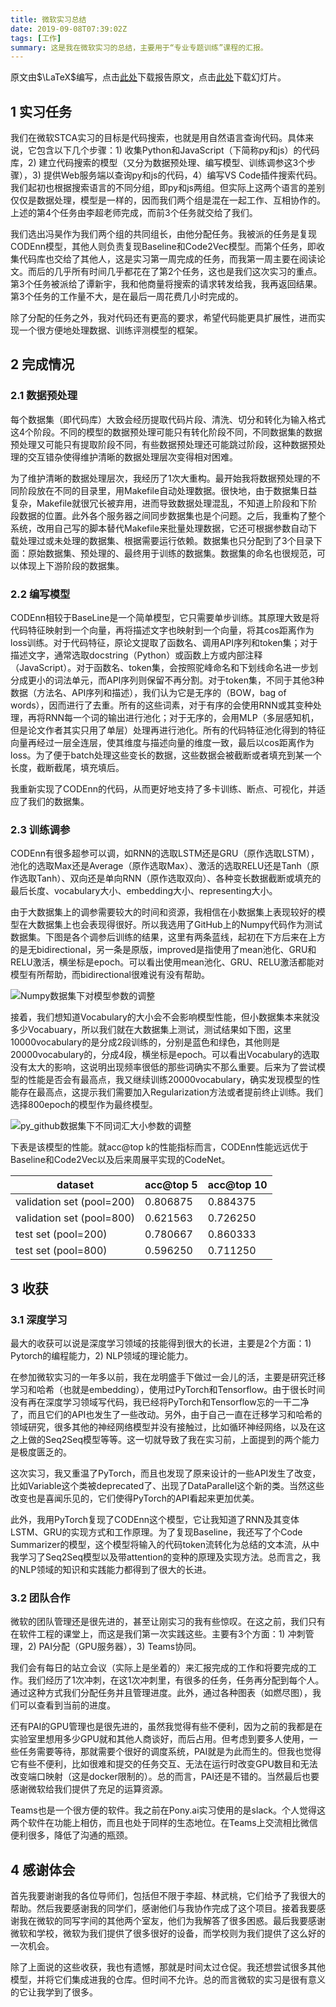 ```yaml
---
title: 微软实习总结
date: 2019-09-08T07:39:02Z
tags: [工作]
summary: 这是我在微软实习的总结，主要用于“专业专题训练”课程的汇报。
---
```


原文由$\LaTeX$编写，点击[此处](/assets/blog/microsoft-intern-summary/main.pdf)下载报告原文，点击[此处](/assets/blog/microsoft-intern-summary/slides.pdf)下载幻灯片。

## 1 实习任务

我们在微软STCA实习的目标是代码搜索，也就是用自然语言查询代码。具体来说，它包含以下几个步骤：1) 收集Python和JavaScript（下简称py和js）的代码库，2) 建立代码搜索的模型（又分为数据预处理、编写模型、训练调参这3个步骤），3) 提供Web服务端以查询py和js的代码，4）编写VS Code插件搜索代码。我们起初也根据搜索语言的不同分组，即py和js两组。但实际上这两个语言的差别仅仅是数据处理，模型是一样的，因而我们两个组是混在一起工作、互相协作的。上述的第4个任务由李超老师完成，而前3个任务就交给了我们。

我们选出冯昊作为我们两个组的共同组长，由他分配任务。我被派的任务是复现CODEnn模型，其他人则负责复现Baseline和Code2Vec模型。而第个任务，即收集代码库也交给了其他人，这是实习第一周完成的任务，而我第一周主要在阅读论文。而后的几乎所有时间几乎都花在了第2个任务，这也是我们这次实习的重点。第3个任务被派给了谭新宇，我和他商量将搜索的请求转发给我，我再返回结果。第3个任务的工作量不大，是在最后一周花费几小时完成的。

除了分配的任务之外，我对代码还有更高的要求，希望代码能更具扩展性，进而实现一个很方便地处理数据、训练评测模型的框架。

## 2 完成情况

### 2.1 数据预处理

每个数据集（即代码库）大致会经历提取代码片段、清洗、切分和转化为输入格式这4个阶段。不同的模型的数据预处理可能只有转化阶段不同，不同数据集的数据预处理又可能只有提取阶段不同，有些数据预处理还可能跳过阶段，这种数据预处理的交互错杂使得维护清晰的数据处理层次变得相对困难。

为了维护清晰的数据处理层次，我经历了1次大重构。最开始我将数据预处理的不同阶段放在不同的目录里，用Makefile自动处理数据。很快地，由于数据集日益复杂，Makefile就很冗长被弃用，进而导致数据处理混乱，不知道上阶段和下阶段数据的位置。此外各个服务器之间同步数据集也是个问题。之后，我重构了整个系统，改用自己写的脚本替代Makefile来批量处理数据，它还可根据参数自动下载处理过或未处理的数据集、根据需要运行依赖。数据集也只分配到了3个目录下面：原始数据集、预处理的、最终用于训练的数据集。数据集的命名也很规范，可以体现上下游阶段的数据集。

### 2.2 编写模型

CODEnn相较于BaseLine是一个简单模型，它只需要单步训练。其原理大致是将代码特征映射到一个向量，再将描述文字也映射到一个向量，将其cos距离作为loss训练。对于代码特征，原论文提取了函数名、调用API序列和token集；对于描述文字，通常选取docstring（Python）或函数上方或内部注释（JavaScript）。对于函数名、token集，会按照驼峰命名和下划线命名进一步划分成更小的词法单元，而API序列则保留不再分割。对于token集，不同于其他3种数据（方法名、API序列和描述），我们认为它是无序的（BOW，bag of words），因而进行了去重。所有的这些词素，对于有序的会使用RNN或其变种处理，再将RNN每一个词的输出进行池化；对于无序的，会用MLP（多层感知机，但是论文作者其实只用了单层）处理再进行池化。所有的代码特征池化得到的特征向量再经过一层全连层，使其维度与描述向量的维度一致，最后以cos距离作为loss。为了便于batch处理这些变长的数据，这些数据会被截断或者填充到某一个长度，截断截尾，填充填后。

我重新实现了CODEnn的代码，从而更好地支持了多卡训练、断点、可视化，并适应了我们的数据集。

### 2.3 训练调参

CODEnn有很多超参可以调，如RNN的选取LSTM还是GRU（原作选取LSTM），池化的选取Max还是Average（原作选取Max）、激活的选取RELU还是Tanh（原作选取Tanh）、双向还是单向RNN（原作选取双向）、各种变长数据截断或填充的最后长度、vocabulary大小、embedding大小、representing大小。

由于大数据集上的调参需要较大的时间和资源，我相信在小数据集上表现较好的模型在大数据集上也会表现得很好。所以我选用了GitHub上的Numpy代码作为测试数据集。下图是各个调参后训练的结果，这里有两条蓝线，起初在下方后来在上方的是无bidirectional，另一条是原版，improved是指使用了mean池化、GRU和RELU激活，横坐标是epoch。可以看出使用mean池化、GRU、RELU激活都能对模型有所帮助，而bidirectional很难说有没有帮助。

![Numpy数据集下对模型参数的调整](/assets/blog/microsoft-intern-summary/numpy-codenn.png)

接着，我们想知道Vocabulary的大小会不会影响模型性能，但小数据集本来就没多少Vocabuary，所以我们就在大数据集上测试，测试结果如下图，这里10000vocabulary的是分成2段训练的，分别是蓝色和绿色，其他则是20000vocabulary的，分成4段，横坐标是epoch。可以看出Vocabulary的选取没有太大的影响，这说明出现频率很低的那些词确实不那么重要。后来为了尝试模型的性能是否会有最高点，我又继续训练20000vocabulary，确实发现模型的性能存在最高点，这提示我们需要加入Regularization方法或者提前终止训练。我们选择800epoch的模型作为最终模型。

![py_github数据集下不同词汇大小参数的调整](/assets/blog/microsoft-intern-summary/py_github-codenn_improved.png)

下表是该模型的性能。就acc@top k的性能指标而言，CODEnn性能远远优于Baseline和Code2Vec以及后来周展平实现的CodeNet。

| dataset | acc@top 5 | acc@top 10 |
|-|-|-|
| validation set  (pool=200) | 0.806875 | 0.884375 |
| validation set  (pool=800) | 0.621563 | 0.726250 |
| test set  (pool=200) | 0.780667 | 0.860333 |
| test set  (pool=800) | 0.596250 | 0.711250 |

## 3 收获

### 3.1 深度学习

最大的收获可以说是深度学习领域的技能得到很大的长进，主要是2个方面：1) Pytorch的编程能力，2) NLP领域的理论能力。

在参加微软实习的一年多以前，我在龙明盛手下做过一会儿的活，主要是研究迁移学习和哈希（也就是embedding），使用过PyTorch和Tensorflow。由于很长时间没有再在深度学习领域写代码，我已经将PyTorch和Tensorflow忘的一干二净了，而且它们的API也发生了一些改动。另外，由于自己一直在迁移学习和哈希的领域研究，很多其他的神经网络模型并没有接触过，比如循环神经网络，以及在这之上做的Seq2Seq模型等等。这一切就导致了我在实习前，上面提到的两个能力是极度匮乏的。

这次实习，我又重温了PyTorch，而且也发现了原来设计的一些API发生了改变，比如Variable这个类被deprecated了、出现了DataParallel这个新的类。当然这些改变也是喜闻乐见的，它们使得PyTorch的API看起来更加优美。

此外，我用PyTorch复现了CODEnn这个模型，它让我知道了RNN及其变体LSTM、GRU的实现方式和工作原理。为了复现Baseline，我还写了个Code Summarizer的模型，这个模型将输入的代码token流转化为总结的文本流，从中我学习了Seq2Seq模型以及带attention的变种的原理及实现方法。总而言之，我的NLP领域的知识和实践能力都得到了很大的长进。

### 3.2 团队合作

微软的团队管理还是很先进的，甚至让刚实习的我有些惊叹。在这之前，我们只有在软件工程的课堂上，而这是我们第一次实践这些。主要有3个方面：1) 冲刺管理，2) PAI分配（GPU服务器），3) Teams协同。

我们会有每日的站立会议（实际上是坐着的）来汇报完成的工作和将要完成的工作。我们经历了1次冲刺，在这1次冲刺里，有很多的任务，任务再分配到每个人。通过这种方式我们分配任务并且管理进度。此外，通过各种图表（如燃尽图），我们可以查看到当前的进度。

还有PAI的GPU管理也是很先进的，虽然我觉得有些不便利，因为之前的我都是在实验室里想用多少GPU就和其他人商谈好，而后占用。但考虑到要多人使用，一些任务需要等待，那就需要个很好的调度系统，PAI就是为此而生的。但我也觉得它有些不便利，比如很难和提交的任务交互、无法在运行时改变GPU数目和无法改变端口映射（这是docker限制的）。总的而言，PAI还是不错的。当然最后也要感谢微软给我们提供了充足的运算资源。

Teams也是一个很方便的软件。我之前在Pony.ai实习使用的是slack。个人觉得这两个软件在功能上相仿，而且也处于同样的生态地位。在Teams上交流相比微信便利很多，降低了沟通的瓶颈。

## 4 感谢体会

首先我要谢谢我的各位导师们，包括但不限于李超、林武桃，它们给予了我很大的帮助。然后我要感谢我的同学们，感谢他们与我协作完成了这个项目。接着我要感谢我在微软的同写字间的其他两个室友，他们为我解答了很多困惑。最后我要感谢微软和学校，微软为我们提供了很多很好的设备，而学校则为我们提供了这么好的一次机会。

除了上面说的这些收获，我也有遗憾，那就是时间太过仓促。我还想尝试很多其他模型，并将它们集成进我的仓库。但时间不允许。总的而言微软的实习是很有意义的它让我学到了很多。

